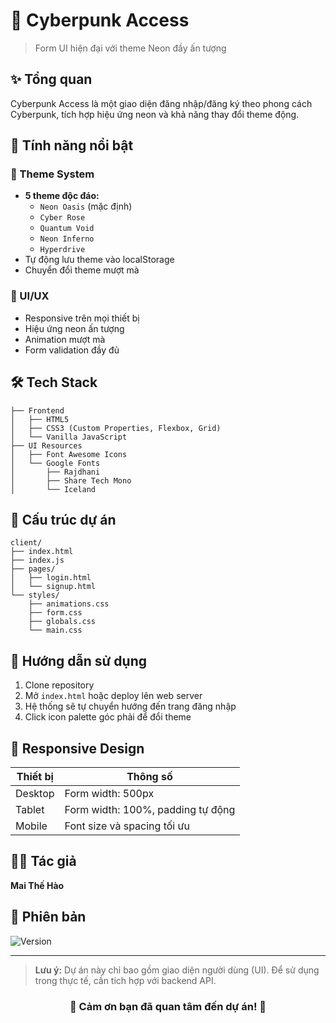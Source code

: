 # 🌟 Cyberpunk Access

> Form UI hiện đại với theme Neon đầy ấn tượng

## ✨ Tổng quan

Cyberpunk Access là một giao diện đăng nhập/đăng ký theo phong cách Cyberpunk, tích hợp hiệu ứng neon và khả năng thay đổi theme động.

## 🎯 Tính năng nổi bật

### 🎨 Theme System
- **5 theme độc đáo:**
  - `Neon Oasis` (mặc định)
  - `Cyber Rose`
  - `Quantum Void`
  - `Neon Inferno`
  - `Hyperdrive`
- Tự động lưu theme vào localStorage
- Chuyển đổi theme mượt mà

### 💫 UI/UX
- Responsive trên mọi thiết bị
- Hiệu ứng neon ấn tượng
- Animation mượt mà
- Form validation đầy đủ

## 🛠️ Tech Stack

```
├── Frontend
│   ├── HTML5
│   ├── CSS3 (Custom Properties, Flexbox, Grid)
│   └── Vanilla JavaScript
├── UI Resources
│   ├── Font Awesome Icons
│   └── Google Fonts
│       ├── Rajdhani
│       ├── Share Tech Mono
│       └── Iceland
```

## 📁 Cấu trúc dự án

```
client/
├── index.html
├── index.js
├── pages/
│   ├── login.html
│   └── signup.html
└── styles/
    ├── animations.css
    ├── form.css 
    ├── globals.css
    └── main.css
```

## 🚀 Hướng dẫn sử dụng

1. Clone repository
2. Mở `index.html` hoặc deploy lên web server
3. Hệ thống sẽ tự chuyển hướng đến trang đăng nhập
4. Click icon palette góc phải để đổi theme

## 📱 Responsive Design

| Thiết bị | Thông số |
|----------|-----------|
| Desktop  | Form width: 500px |
| Tablet   | Form width: 100%, padding tự động |
| Mobile   | Font size và spacing tối ưu |

## 👨‍💻 Tác giả

**Mai Thế Hào**

## 📌 Phiên bản

![Version](https://img.shields.io/badge/version-1.0.0-blue.svg)

---

> **Lưu ý:** Dự án này chỉ bao gồm giao diện người dùng (UI). Để sử dụng trong thực tế, cần tích hợp với backend API.

<div align="center">

### 🌟 Cảm ơn bạn đã quan tâm đến dự án! 🌟

</div>